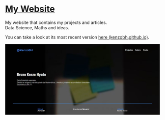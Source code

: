 # [My Website](https://kenzobh.github.io/)
 My website that contains my projects and articles.   
 Data Science, Maths and ideas.   
 
 You can take a look at its most recent version [here (kenzobh.github.io)](https://kenzobh.github.io/).
 
 [![](https://github.com/KenzoBH/Data-Science/blob/main/Images/website-main-page.JPG)](https://kenzobh.github.io/)
